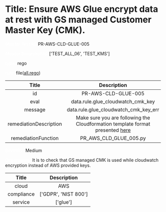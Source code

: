 



# Title: Ensure AWS Glue encrypt data at rest with GS managed Customer Master Key (CMK).


***<font color="white">Master Test Id:</font>*** PR-AWS-CLD-GLUE-005

***<font color="white">Master Snapshot Id:</font>*** ['TEST_ALL_06', 'TEST_KMS']

***<font color="white">type:</font>*** rego

***<font color="white">rule:</font>*** file([all.rego])  
  
  
  
  

|Title|Description|
| :---: | :---: |
|id|PR-AWS-CLD-GLUE-005|
|eval|data.rule.glue_cloudwatch_cmk_key|
|message|data.rule.glue_cloudwatch_cmk_key_err|
|remediationDescription|Make sure you are following the Cloudformation template format presented <a href='https://boto3.amazonaws.com/v1/documentation/api/latest/reference/services/glue.html#Glue.Client.get_security_configuration' target='_blank'>here</a>|
|remediationFunction|PR_AWS_CLD_GLUE_005.py|


***<font color="white">Severity:</font>*** Medium

***<font color="white">Description:</font>*** It is to check that GS managed CMK is used while cloudwatch encryption instead of AWS provided keys.  
  
  

|Title|Description|
| :---: | :---: |
|cloud|AWS|
|compliance|['GDPR', 'NIST 800']|
|service|['glue']|



[all.rego]: https://github.com/prancer-io/prancer-compliance-test/tree/master/aws/cloud/all.rego
